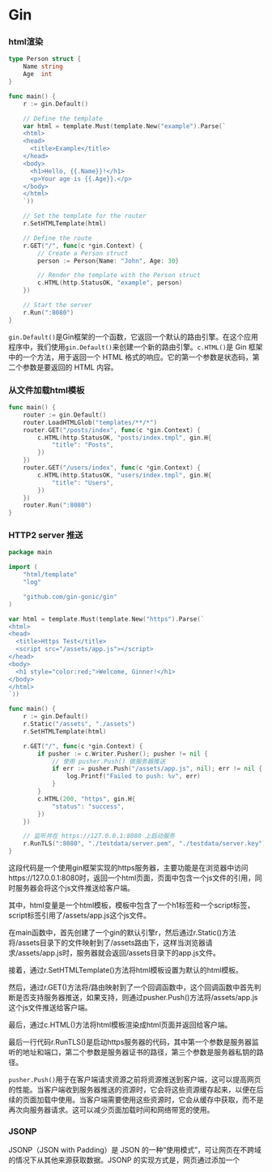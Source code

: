 # Gin

### html渲染

```go
type Person struct {
    Name string
    Age  int
}

func main() {
    r := gin.Default()

    // Define the template
    var html = template.Must(template.New("example").Parse(`
    <html>
    <head>
      <title>Example</title>
    </head>
    <body>
      <h1>Hello, {{.Name}}!</h1>
      <p>Your age is {{.Age}}.</p>
    </body>
    </html>
    `))

    // Set the template for the router
    r.SetHTMLTemplate(html)

    // Define the route
    r.GET("/", func(c *gin.Context) {
        // Create a Person struct
        person := Person{Name: "John", Age: 30}

        // Render the template with the Person struct
        c.HTML(http.StatusOK, "example", person)
    })

    // Start the server
    r.Run(":8080")
}

```

`gin.Default()`是Gin框架的一个函数，它返回一个默认的路由引擎。在这个应用程序中，我们使用`gin.Default()`来创建一个新的路由引擎。`c.HTML()`是 Gin 框架中的一个方法，用于返回一个 HTML 格式的响应。它的第一个参数是状态码，第二个参数是要返回的 HTML 内容。

### 从文件加载html模板

```go
func main() {
	router := gin.Default()
	router.LoadHTMLGlob("templates/**/*")
	router.GET("/posts/index", func(c *gin.Context) {
		c.HTML(http.StatusOK, "posts/index.tmpl", gin.H{
			"title": "Posts",
		})
	})
	router.GET("/users/index", func(c *gin.Context) {
		c.HTML(http.StatusOK, "users/index.tmpl", gin.H{
			"title": "Users",
		})
	})
	router.Run(":8080")
}
```

### HTTP2 server 推送

```go
package main

import (
	"html/template"
	"log"

	"github.com/gin-gonic/gin"
)

var html = template.Must(template.New("https").Parse(`
<html>
<head>
  <title>Https Test</title>
  <script src="/assets/app.js"></script>
</head>
<body>
  <h1 style="color:red;">Welcome, Ginner!</h1>
</body>
</html>
`))

func main() {
	r := gin.Default()
	r.Static("/assets", "./assets")
	r.SetHTMLTemplate(html)

	r.GET("/", func(c *gin.Context) {
		if pusher := c.Writer.Pusher(); pusher != nil {
			// 使用 pusher.Push() 做服务器推送
			if err := pusher.Push("/assets/app.js", nil); err != nil {
				log.Printf("Failed to push: %v", err)
			}
		}
		c.HTML(200, "https", gin.H{
			"status": "success",
		})
	})

	// 监听并在 https://127.0.0.1:8080 上启动服务
	r.RunTLS(":8080", "./testdata/server.pem", "./testdata/server.key")
}
```

这段代码是一个使用gin框架实现的https服务器，主要功能是在浏览器中访问https://127.0.0.1:8080时，返回一个html页面，页面中包含一个js文件的引用，同时服务器会将这个js文件推送给客户端。

其中，html变量是一个html模板，模板中包含了一个h1标签和一个script标签，script标签引用了/assets/app.js这个js文件。

在main函数中，首先创建了一个gin的默认引擎r，然后通过r.Static()方法将/assets目录下的文件映射到了/assets路由下，这样当浏览器请求/assets/app.js时，服务器就会返回/assets目录下的app.js文件。

接着，通过r.SetHTMLTemplate()方法将html模板设置为默认的html模板。

然后，通过r.GET()方法将/路由映射到了一个回调函数中，这个回调函数中首先判断是否支持服务器推送，如果支持，则通过pusher.Push()方法将/assets/app.js这个js文件推送给客户端。

最后，通过c.HTML()方法将html模板渲染成html页面并返回给客户端。

最后一行代码r.RunTLS()是启动https服务器的代码，其中第一个参数是服务器监听的地址和端口，第二个参数是服务器证书的路径，第三个参数是服务器私钥的路径。

`pusher.Push()`用于在客户端请求资源之前将资源推送到客户端，这可以提高网页的性能。当客户端收到服务器推送的资源时，它会将这些资源缓存起来，以便在后续的页面加载中使用。当客户端需要使用这些资源时，它会从缓存中获取，而不是再次向服务器请求。这可以减少页面加载时间和网络带宽的使用。

### JSONP

JSONP（JSON with Padding）是 JSON 的一种“使用模式”，可让网页在不跨域的情况下从其他来源获取数据。JSONP 的实现方式是，网页通过添加一个<script>元素，向服务器请求 JSON 数据，服务器收到请求后，将数据放在一个指定名字的回调函数里传回来。由于<script>元素的src属性不受同源策略的限制，所以这种做法不受跨域限制。

```go
func main() {
	r := gin.Default()

	r.GET("/JSONP", func(c *gin.Context) {
		data := map[string]interface{}{
			"foo": "bar",
		}
		
		// /JSONP?callback=x
		// 将输出：x({\"foo\":\"bar\"})
		c.JSONP(http.StatusOK, data)
	})

	// 监听并在 0.0.0.0:8080 上启动服务
	r.Run(":8080")
}
```

在代码中，`c.JSONP(http.StatusOK, data)`表示返回一个 JSONP 格式的响应，其中`http.StatusOK`表示状态码为 200，`data`是要返回的数据。当客户端请求`/JSONP?callback=x`时，将输出：`x({\"foo\":\"bar\"})`，其中x是回调函数的名字，`{\"foo\":\"bar\"}`是要返回的 JSON 数据。

### Multipart/Urlencoded 绑定

```go
package main

import (
	"github.com/gin-gonic/gin"
)

type LoginForm struct {
	User     string `form:"user" binding:"required"`
	Password string `form:"password" binding:"required"`
}

func main() {
	router := gin.Default()
	router.POST("/login", func(c *gin.Context) {
		// 你可以使用显式绑定声明绑定 multipart form：
		// c.ShouldBindWith(&form, binding.Form)
		// 或者简单地使用 ShouldBind 方法自动绑定：
		var form LoginForm
		// 在这种情况下，将自动选择合适的绑定
		if c.ShouldBind(&form) == nil {
			if form.User == "user" && form.Password == "password" {
				c.JSON(200, gin.H{"status": "you are logged in"})
			} else {
				c.JSON(401, gin.H{"status": "unauthorized"})
			}
		}
	})
	router.Run(":8080")
}
```

在 Gin 框架中，可以使用 `ShouldBind `方法将请求中的数据绑定到一个结构体中。在这个例子中，使用了一个 `LoginForm `结构体来存储请求中的` user` 和 `password `参数。这个结构体中的字段使用了` form `标签来指定对应的请求参数名，使用了 `binding `标签来指定这个参数是必须的。在 main函数中，使用了 `c.ShouldBind(&form)`将请求中的数据绑定到 `form` 变量中。如果绑定成功，就可以通过 `form.User`和 `form.Password`来获取请求中的参数值。如果请求中的参数值符合预期，就可以返回一个 JSON 格式的响应。

### Multipart/Urlencoded 表单

```go
func main() {
	router := gin.Default()

	router.POST("/form_post", func(c *gin.Context) {
		message := c.PostForm("message")
		nick := c.DefaultPostForm("nick", "anonymous")

		c.JSON(200, gin.H{
			"status":  "posted",
			"message": message,
			"nick":    nick,
		})
	})
	router.Run(":8080")
}
```

gin框架中的`PostForm`方法，用于获取`POST`请求中的表单数据。在这个例子中，`message`和`nick`都是表单中的字段名，其中`message`是必填项，而`nick`是可选项，如果没有填写则默认为`anonymous`。

### Query 和 post form

```go
func main() {
	router := gin.Default()

	router.POST("/post", func(c *gin.Context) {

		id := c.Query("id")
		page := c.DefaultQuery("page", "0")
		name := c.PostForm("name")
		message := c.PostForm("message")

		fmt.Printf("id: %s; page: %s; name: %s; message: %s", id, page, name, message)
	})
	router.Run(":8080")
}
```

- `c.Query("id")`用于获取HTTP请求中的query参数id的值
- `c.DefaultQuery("page", "0")`用于获取HTTP请求中的query参数page的值，如果该参数不存在则返回默认值0
- `c.PostForm("name") `用于获取HTTP请求中的form参数name的值
- `c.PostForm("message")`用于获取HTTP请求中的form参数message的值

其中，query参数是在URL中的参数，例如`http://localhost:8080/post?id=123&page=1`，而form参数是在请求体中的参数，例如表单提交。

### SecureJSON

[json劫持](https://cloud.tencent.com/developer/article/1554938)。JSON 劫持的实现原理是攻击者构造一个 JSON 数据，然后通过 script 标签的 src 属性，将 JSON 数据作为参数传递给一个服务端的接口，服务端返回一个 JSON 数据，攻击者可以通过将一个JSON数组或对象作为响应返回给受害者的网站，并在其中嵌入一个构造函数，来劫持受害者网站的数据。当受害者网站将这个JSON数组或对象作为响应返回给前端时，前端的浏览器会自动执行这个构造函数，从而将数据发送到攻击者的服务器中。

使用 SecureJSON 防止 json 劫持。

```go
func main() {
	r := gin.Default()

	// 你也可以使用自己的 SecureJSON 前缀
	// r.SecureJsonPrefix(")]}',\n")

	r.GET("/someJSON", func(c *gin.Context) {
		names := []string{"lena", "austin", "foo"}

		// 将输出：while(1);["lena","austin","foo"]
		c.SecureJSON(http.StatusOK, names)
	})

	// 监听并在 0.0.0.0:8080 上启动服务
	r.Run(":8080")
}
```

### 优雅的重启和关闭

```go
router := gin.Default()
router.GET("/", handler)
// [...]
endless.ListenAndServe(":4242", router)
```

优雅通常指的是一种优雅的退出或重启方式，即在退出或重启时，能够保证已有的请求能够处理完毕，而不是直接强制退出或重启。在web服务中，优雅的退出或重启方式可以避免因为强制退出或重启而导致的请求失败或数据丢失等问题。

这里使用的endless库是一个封装了http.Server的库，它的原理是在启动http.Server之前，先创建一个stopChan和doneChan，然后在启动http.Server之后，使用goroutine来监听os.Signal，当接收到os.Interrupt或os.Kill信号时，向stopChan发送信号，然后等待doneChan接收到信号后，关闭http.Server。在这个过程中，endless库会不断地接收新的请求，直到stopChan接收到信号后，停止接收新的请求，等待已有的请求处理完成后，关闭http.Server。这样就实现了优雅的重启和停止。

### 记录日志

```go
func main() {
    // 禁用控制台颜色，将日志写入文件时不需要控制台颜色。
    gin.DisableConsoleColor()

    // 记录到文件。
    f, _ := os.Create("gin.log")
    gin.DefaultWriter = io.MultiWriter(f)

    // 如果需要同时将日志写入文件和控制台，请使用以下代码。
    // gin.DefaultWriter = io.MultiWriter(f, os.Stdout)

    router := gin.Default()
    router.GET("/ping", func(c *gin.Context) {
        c.String(200, "pong")
    })

    router.Run(":8080")
}
```

gin.DefaultWriter = io.MultiWriter(f)将日志写入文件中。

### 自定义中间件

```go
func Logger() gin.HandlerFunc {
	return func(c *gin.Context) {
		t := time.Now()

		// 设置 example 变量
		c.Set("example", "12345")

		// 请求前

		c.Next()

		// 请求后
		latency := time.Since(t)
		log.Print(latency)

		// 获取发送的 status
		status := c.Writer.Status()
		log.Println(status)
	}
}

func main() {
	r := gin.New()
	r.Use(Logger())

	r.GET("/test", func(c *gin.Context) {
		example := c.MustGet("example").(string)

		// 打印："12345"
		log.Println(example)
	})

	// 监听并在 0.0.0.0:8080 上启动服务
	r.Run(":8080")
}
```

定义一个返回gin.HandlerFunc类型的函数，然后在路由处理函数中使用r.Use()方法将其注册到gin引擎中。

### cookie

```go
func main() {

    router := gin.Default()

    router.GET("/cookie", func(c *gin.Context) {

        cookie, err := c.Cookie("gin_cookie")

        if err != nil {
            cookie = "NotSet"
            c.SetCookie("gin_cookie", "test", 3600, "/", "localhost", false, true)
        }

        fmt.Printf("Cookie value: %s \n", cookie)
    })

    router.Run()
}
```

`c.SetCookie`是一个用于设置cookie的方法，它是Gin框架中的一部分。在这个代码示例中，

c.SetCookie 用于设置一个名为 "gin_cookie" 的cookie。这是它的参数列表：

```go
c.SetCookie(name string, value string, maxAge int, path string, domain string, secure bool, httpOnly bool)
```

- name: "gin_cookie"，cookie的名称。
- value: "test"，cookie的值。
- maxAge: 3600，cookie的最大存活时间（以秒为单位）。
- path: "/"，cookie的路径。
- domain: "localhost"，cookie的域名。
- secure: false，表示这个cookie是否仅在HTTPS连接上发送。
- httpOnly: true，表示这个cookie是否仅能通过HTTP(S)请求访问，而不能通过客户端脚本（如JavaScript）访问。

### 重定向

```go
//
r.GET("/test", func(c *gin.Context) {
	c.Redirect(http.StatusMovedPermanently, "http://www.google.com/")
})
//post重定向
r.POST("/test", func(c *gin.Context) {
	c.Redirect(http.StatusFound, "/foo")
})
//路由重定向
r.GET("/test", func(c *gin.Context) {
    c.Request.URL.Path = "/test2"
    r.HandleContext(c)
})
r.GET("/test2", func(c *gin.Context) {
    c.JSON(200, gin.H{"hello": "world"})
})
```

